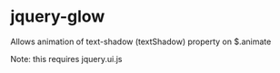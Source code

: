 jquery-glow
===========

Allows animation of text-shadow (textShadow) property on $.animate

Note: this requires jquery.ui.js